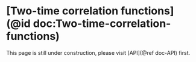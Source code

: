 # [Two-time correlation functions](@id doc:Two-time-correlation-functions)

This page is still under construction, please visit [API](@ref doc-API) first.
